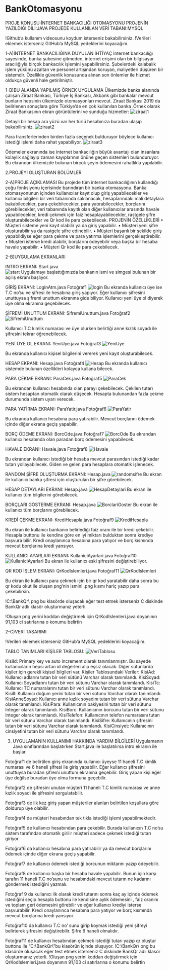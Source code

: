 # BankOtomasyonu

PROJE KONUSU:İNTERNET BANKACILIĞI OTOMASYONU
PROJENİN YAZILDIĞI DİLİ:JAVA
PROJEDE KULLANILAN VERİ TABANI:MYSQL 

!Github’a kullanım videosunu koydum isterseniz bakabilirsiniz.
!Verileri eklemek isterseniz GitHub’a MySQL yedeklerini koyacağım.


1-A)İNTERNET BANKACILIĞINA DUYULAN İHTİYAÇ
İnternet bankacılığı sayesinde, banka şubesine gitmeden, internet erişimi olan bir bilgisayar aracılığıyla birçok bankacılık işlemini yapabilirsiniz. Şubelerdeki kalabalık işlem yükünü azaltan ve personel artışından koruyan, maliyetleri düşüren bir sistemdir. Özellikle güvenlik konusunda alınan son önlemler ile hizmet oldukça güvenli hale getirilmiştir.


1-B)BU ALANDA YAPILMIŞ ÖRNEK UYGULAMA
Ülkemizde banka alanında çalışan Ziraat Bankası, Türkiye İş Bankası, Akbank gibi bankalar mevcut bunların hepsinin ülkemizde otomasyonları mevcut.
Ziraat Bankası 2019 da belirlenen sonuçlara göre Türkiye’de en çok kullanılan banka .Örnek olarak Ziraat Bankasının ekran görüntülerini ve sunduğu hizmetler:
 ![ziraat1](https://user-images.githubusercontent.com/41691766/128638584-873c241d-dd1e-480c-b958-41fb35d14284.png)
 
 
Detaylı bir hesap ara yüzü var her türlü hesabınıza buradan ulaşıp bakabilirsiniz.
![ziraat2](https://user-images.githubusercontent.com/41691766/128638588-ae19a22f-8a8e-401e-b409-097209bc14c9.png)

 
Para transferlerinden birden fazla seçenek bulduruyor böylece kullanıcı istediği işlemi daha rahat yapabiliyor.
![ziraat3](https://user-images.githubusercontent.com/41691766/128638591-e9f90ca7-3b11-48a5-88f0-c8abc1901246.png)
 
 
Ödemeler ekranında ise internet bankacılığın büyük avantajı olan  insanlara kolaylık sağlayıp zaman kayıplarının önüne geçen sistemleri bulunduruyor. Bu ekrandan ülkemizde bulunan birçok şeyin ödemesini rahatlıkla yapılabilir.


2.PROJEYİ OLUŞTURAN BÖLÜMLER

2-A)PROJE AÇIKLAMASI 
Bu projede tüm internet bankacılığının kullandığı çoğu fonksiyonu içerisinde barındıran bir banka otomasyonu. Banka otomasyonunun içinden kullanıcılar kayıt olup giriş yapabilecekler ve kullanıcı bilgileri bir veri tabanında saklanacak, hesaplarındaki mali detaylara bakabilecekler, para çekebilecekler, para yatırabilecekler, borçlarını görebilecekler, veri tabanında kayıtlı olan diğer kullanıcılar arasında havale yapabilecekler, kredi çekmek için faiz hesaplayabilecekler, rastgele şifre oluşturabilecekler  ve Qr kod ile para çekebilecek. 
PROJENİN ÖZELLİKLERİ 
• Müşteri sisteme yeni kayıt olabilir ya da giriş yapabilir. 
• Müşteri yeni şifre oluşturabilir ya da rastgele şifre edinebilir. 
• Müşteri başarılı bir şekilde giriş yapabildiyse eğer para çekme ve para yatırma 
işlemlerini gerçekleştirebilir. 
• Müşteri isterse kredi alabilir, borçlarını ödeyebilir veya başka bir hesaba havale 
yapabilir.
•  Müşteri Qr kod ile para çekebilecek.


2-B)UYGULAMA EKRANLARI

INTRO EKRANI:
Start.java
</br>
![start](https://user-images.githubusercontent.com/41691766/128638594-53dc0a4e-c2e9-4ded-8785-52b3911a4e83.png)
Uygulamayı başlattığımızda bankanın ismi ve simgesi bulunan bir açılış ekranı başlıyor.





GİRİŞ EKRANI:
LoginAtm.java
Fotoğraf1
 ![login](https://user-images.githubusercontent.com/41691766/128638596-be3ea117-e9ea-40ed-bac3-6ba63ab292eb.png)
Bu ekranda kullanıcı üye ise T.C no’su ve şifresi ile hesabına giriş yapıyor. Eğer kullanıcı şifresini unuttuysa şifremi unuttum ekranına gide biliyor. Kullanıcı yeni üye ol diyerek üye olma ekranına geçebilecek.











ŞİFREMİ UNUTTUM EKRANI:
SifremiUnuttum.java
Fotoğraf2
![SifremiUnuttum](https://user-images.githubusercontent.com/41691766/128638598-fddaba09-4a57-4abc-a70d-0f213dacfd01.png) 

Kullanıcı T.C kimlik numarası ve üye olurken belirtiği anne kızlık soyadı ile şifresini tekrar öğrenebilecek.







YENİ ÜYE OL EKRANI:
YeniUye.java
Fotoğraf3
 ![YeniUye](https://user-images.githubusercontent.com/41691766/128638603-4b54f352-18c9-479b-9ebd-da5cc3ff66e5.png) 

Bu ekranda kullanıcı kişisel bilgilerini vererek yeni kayıt oluşturabilecek.











HESAP EKRANI:
Hesap.java
Fotoğraf4
![Hesap](https://user-images.githubusercontent.com/41691766/128638607-3e00ed5c-b318-48ce-838c-b33e7fe9a4c7.png) 
Bu ekranda kullanıcı sistemde bulunan özellikleri kolayca kullana bilecek.






















PARA ÇEKME EKRANI:
ParaCek.java
Fotoğraf5
 ![ParaCek](https://user-images.githubusercontent.com/41691766/128638609-73c7d161-bf11-4c8c-9357-40e7ce2f4f7f.png)

Bu ekrandan kullanıcı hesabında olan parayı çekebilecek. Çekilen tutarı sistem hesaptan otomatik olarak düşecek. Hesapta bulunandan fazla çekme durumunda sistem uyarı verecek.

















PARA YATİRMA EKRANI:
ParaYatir.java
Fotoğraf6
![ParaYatir](https://user-images.githubusercontent.com/41691766/128638615-9af71778-a87b-408b-8beb-4f29c01520eb.png) 


Bu ekranda kullanıcı hesabına para yatırabilir. Mevcut borçlarını ödemek içinde diğer ekrana geçiş yapabilir.












BORÇ ÖDEME EKRANI:
BorcOde.java
Fotoğraf7
![BorcOde](https://user-images.githubusercontent.com/41691766/128638617-975fee4b-1383-46cc-a5ad-0a7198f9123d.png) 
Bu ekrandan kullanıcı hesabında olan paradan borç ödemesini yapabilecek.



















HAVALE EKRANI:
Havale.java
Fotoğraf8
![Havale](https://user-images.githubusercontent.com/41691766/128638619-68603f6e-bd3e-4ea0-8e95-cbd62051592b.png) 

Bu ekrandan kullanıcı istediği bir hesaba mevcut parasından istediği kadar tutarı yollayabilecek. Giden ve gelen para hesaplara otomatik işlenecek.









RANDOM ŞİFRE OLUŞTURMA EKRANI:
Hesap.java
 ![randomsifre](https://user-images.githubusercontent.com/41691766/128638621-00dd62bd-fd85-413b-83ee-13c0e8c1efb6.png)
Bu ekran ile kullanıcı banka şifresi için oluşturulan bir şifre görebilecek.

HESAP DETAYLARI EKRANI:
Hesap.java
 ![HesapDetaylari](https://user-images.githubusercontent.com/41691766/128638622-5b462222-a4b3-43cc-bef5-3fdfe7ac0a0a.png)
Bu ekran ile kullanıcı tüm bilgilerini görebilecek.

BORÇLARI GÖSTERME EKRANI:
Hesap.java
 ![BorclariGoster](https://user-images.githubusercontent.com/41691766/128638623-5a1463e7-4606-4d2f-b0b0-4c1088140d50.png)
Bu ekran ile kullanıcı tüm borçlarını görebilecek.














KREDİ ÇEKME EKRANI:
KrediHesapla.java
Fotoğraf9
![KrediHesapla](https://user-images.githubusercontent.com/41691766/128638626-1cf51dff-bb6a-45e2-8aae-233893df0fe9.png) 

Bu ekran ile kullanıcı bankanın belirlediği faiz oranı ile bir kredi çekebilir. Hesapla buttonu ile kendine göre en iyi miktarı bulduktan sonra krediye başvura bilir. Kredi onaylanınca hesabına para yatıyor ve borç kısmında mevcut borçlarına kredi yansıyor.









KULLANICI AYARLARI EKRANI:
KullaniciAyarlari.java
Fotoğraf10
 ![KullaniciAyarlari](https://user-images.githubusercontent.com/41691766/128638627-40d2b311-2f17-4d89-bd14-b51e95546a0e.png)
Bu ekran ile kullanıcı eski şifresini değiştirebiliyor.



















QR KOD İŞLEM EKRANI:
QrKodIslemleri.java
Fotoğraf11
 ![QrKodIslemleri](https://user-images.githubusercontent.com/41691766/128638628-b0de3d27-4ed2-4f64-836b-bbe2b815c90c.png)

Bu ekran ile kullanıcı para çekmek için bir qr kod yaratabilir daha sonra bu qr kodu okut ile oluşan png’nin ismini .png kısmı hariç yazıp para çekebilirsin.

!C:\\BankQr\\ png bu klasörde oluşacak eğer test etmek isterseniz C diskinde BankQr adlı klasör oluşturmanız yeterli.

!Oluşan png yerini koddan değiştirmek için QrKodIslemleri.java doyanının 91,103 ci satırlarına o konumu belirtin







2-C)VERİ TASARIMI 

!Verileri eklemek isterseniz GitHub’a MySQL yedeklerini koyacağım.

TABLO TANIMLARI 
KİŞİLER TABLOSU: 
![VeriTablosu](https://user-images.githubusercontent.com/41691766/128638631-5c3402c9-b46e-421f-9859-e212d7edd702.png)
 
KisiId: Primary key ve auto increment olarak tanımlanmıştır. Bu sayede 
kullanıcıların hepsi artan id değerleri alıp eşsiz olacak. 
Diğer sütunlarda kişiler için gerekli kişisel bilgileri var. 
Kişiler Tablosundaki Veriler: 
KisiAd: Kullanıcı adlarını tutan bir veri sütünü Varchar olarak tanımlandı. 
KisiSoyad: Kullanıcı Soyadlarını tutan bir veri sütunu Varchar olarak tanımlandı. 
KisiTc: Kullanıcı TC numaralarını tutan bir veri sütunu Varchar olarak tanımlandı. 
KisiIl: Kullanıcı doğum yerini tutan bir veri sütunu Varchar olarak tanımlandı. 
KisiAnneSoyad: Kullanıcı anne kızlık soyadını tutan bir veri sütunu Varchar 
olarak tanımlandı. 
KisiPara: Kullanıcının bakiyesini tutan bir veri sütunu Integer olarak tanımlandı. 
KisiBorc: Kullanıcının borcunu tutan bir veri sütunu Integer olarak tanımlandı. 
KisiTelefon: Kullanıcının telefon numarasını tutan bir veri sütunu Varchar olarak 
tanımlandı. 
KisiSifre: Kullanıcının şifresini tutan bir veri sütunu Varchar olarak tanımlandı. 
KisiCinsiyet: Kullanıcının cinsiyetini tutan bir veri sütunu Varchar olarak 
tanımlandı.



3)  UYGULAMANIN KULLANIMI HAKKINDA YARDIM BİLGİLERİ
Uygulamanın Java sınıflarından başlatırken Start.java ile başlatılırsa intro ekranın ile başlar.

Fotoğraf1 de belirtilen giriş ekranında kullanıcı üyeyse 11 haneli T.C kimlik numarası ve 6 haneli şifresi ile giriş yapabilir. Eğer kullanıcı şifresini unuttuysa buradan şifremi unuttum ekranına geçebilir. Giriş yapan kişi eğer üye değilse buradan üye olma formuna geçebilir.

Fotoğraf2 de şifresini unutan müşteri 11 haneli T.C kimlik numarası ve anne kızlık soyadı ile şifresini sorgulatabilir.

Fotoğraf3 de ilk kez giriş yapan müşteriler alanları belirtilen koşullara göre doldurup üye olabilir.

Fotoğraf4 de müşteri hesabından tek tıkla istediği işlemi yapabilmektedir. 

Fotoğraf5 de kullanıcı hesabından para çekebilir. Burada kullanıcın T.C no’su sistem tarafından otomatik girilir müşteri sadece çekmek istediği tutarı giriyor.

Fotoğraf6 da kullanıcı hesabına para yatırabilir ya da mevcut borçlarını ödemek içinde diğer ekrana geçiş yapabilir.

Fotoğraf7 de kullanıcı ödemek istediği borcunun miktarını yazıp ödeyebilir.

Fotoğraf8 de kullanıcı başka bir hesaba havale yapabilir. Bunun için karşı tarafın 11 haneli T.C no’sunu ve hesabındaki mevcut tutarın ne kadarını göndermek istediğini yazmalı.

Fotoğraf 9 da kullanıcı ilk olarak kredi tutarını sonra kaç ay içinde ödemek istediğini seçip hesapla buttonu ile kendisine aylık ödemesini , faiz oranını ve toplam geri ödemesini görebilir ve eğer kullanıcı krediyi isterse başvurabilir. Kredi onaylanınca hesabına para yatıyor ve borç kısmında mevcut borçlarına kredi yansıyor.

Fotoğraf10 da kullanıcı T.C no’ sunu girip koymak istediği yeni şifreyi belirterek şifresini değiştirebilir. Şifre 6 haneli olmalıdır.

Fotoğraf11 de kullanıcı hesabından çekmek istediği tutarı yazıp qr oluştur buttonu ile “C:\\BankQr\\”bu klasörün içinde oluşuyor.
!C:\\BankQr\\ png bu klasörde oluşacak eğer test etmek isterseniz C diskinde BankQr adlı klasör oluşturmanız yeterli.
!Oluşan png yerini koddan değiştirmek için QrKodIslemleri.java doyanının 91,103 ci satırlarına o konumu belirtin
